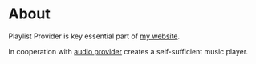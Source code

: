 # About

Playlist Provider is key essential part of [my website](https://lukasz26671.github.io). 

In cooperation with [audio provider](https://github.com/lukasz26671/webAudioProv) creates a self-sufficient music player.
